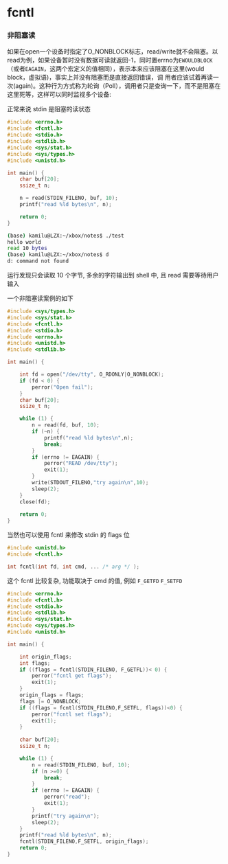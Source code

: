 
# fcntl

### 非阻塞读

如果在open一个设备时指定了O_NONBLOCK标志，read/write就不会阻塞。以read为例，如果设备暂时没有数据可读就返回-1，同时置errno为`EWOULDBLOCK`（或者`EAGAIN`，这两个宏定义的值相同），表示本来应该阻塞在这里(would block，虚拟语)，事实上并没有阻塞而是直接返回错误，调
用者应该试着再读一次(again)。这种行为方式称为轮询（Poll），调用者只是查询一下，而不是阻塞在这里死等，这样可以同时监视多个设备:

正常来说 stdin 是阻塞的读状态

```c
#include <errno.h>
#include <fcntl.h>
#include <stdio.h>
#include <stdlib.h>
#include <sys/stat.h>
#include <sys/types.h>
#include <unistd.h>

int main() {
    char buf[20];
    ssize_t n;

    n = read(STDIN_FILENO, buf, 10);
    printf("read %ld bytes\n", n);

    return 0;
}
```

```bash
(base) kamilu@LZX:~/xbox/notes$ ./test
hello world
read 10 bytes
(base) kamilu@LZX:~/xbox/notes$ d
d: command not found
```

运行发现只会读取 10 个字节, 多余的字符输出到 shell 中, 且 read 需要等待用户输入

一个非阻塞读案例的如下

```c
#include <sys/types.h>
#include <sys/stat.h>
#include <fcntl.h>
#include <stdio.h>
#include <errno.h>
#include <unistd.h>
#include <stdlib.h>

int main() {

    int fd = open("/dev/tty", O_RDONLY|O_NONBLOCK);
    if (fd < 0) {
        perror("Open fail");
    }
    char buf[20];
    ssize_t n;

    while (1) {
        n = read(fd, buf, 10);
        if (~n) {
            printf("read %ld bytes\n",n);
            break;
        }
        if (errno != EAGAIN) {
            perror("READ /dev/tty");
            exit(1);
        }
        write(STDOUT_FILENO,"try again\n",10);
        sleep(2);
    }
    close(fd);
    
    return 0;
}
```

当然也可以使用 fcntl 来修改 stdin 的 flags 位

```c
#include <unistd.h>
#include <fcntl.h>

int fcntl(int fd, int cmd, ... /* arg */ );
```

这个 fcntl 比较复杂, 功能取决于 cmd 的值, 例如 `F_GETFD` `F_SETFD`

```c
#include <errno.h>
#include <fcntl.h>
#include <stdio.h>
#include <stdlib.h>
#include <sys/stat.h>
#include <sys/types.h>
#include <unistd.h>

int main() {

    int origin_flags;
    int flags;
    if ((flags = fcntl(STDIN_FILENO, F_GETFL))< 0) {
        perror("fcntl get flags");
        exit(1);
    }
    origin_flags = flags;
    flags |= O_NONBLOCK;
    if ((flags = fcntl(STDIN_FILENO,F_SETFL, flags))<0) {
        perror("fcntl set flags");
        exit(1);
    }
 
    char buf[20];
    ssize_t n;

    while (1) {
        n = read(STDIN_FILENO, buf, 10);
        if (n >=0) {
            break;
        }
        if (errno != EAGAIN) {
            perror("read");
            exit(1);
        }
        printf("try again\n");
        sleep(2);
    }
    printf("read %ld bytes\n", n);
    fcntl(STDIN_FILENO,F_SETFL, origin_flags);
    return 0;
}
```